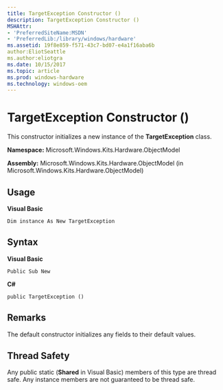 ```yaml
---
title: TargetException Constructor ()
description: TargetException Constructor ()
MSHAttr:
- 'PreferredSiteName:MSDN'
- 'PreferredLib:/library/windows/hardware'
ms.assetid: 19f8e859-f571-43c7-bd07-e4a1f16aba6b
author:EliotSeattle
ms.author:eliotgra
ms.date: 10/15/2017
ms.topic: article
ms.prod: windows-hardware
ms.technology: windows-oem
---
```


# TargetException Constructor ()


This constructor initializes a new instance of the **TargetException** class.

**Namespace:** Microsoft.Windows.Kits.Hardware.ObjectModel

**Assembly:** Microsoft.Windows.Kits.Hardware.ObjectModel (in Microsoft.Windows.Kits.Hardware.ObjectModel)

## <span id="Usage"></span><span id="usage"></span><span id="USAGE"></span>Usage


**Visual Basic**

`Dim instance As New TargetException`

## <span id="Syntax"></span><span id="syntax"></span><span id="SYNTAX"></span>Syntax


**Visual Basic**

`Public Sub New`

**C#**

`public TargetException ()`

## <span id="Remarks"></span><span id="remarks"></span><span id="REMARKS"></span>Remarks


The default constructor initializes any fields to their default values.

## <span id="Thread_Safety"></span><span id="thread_safety"></span><span id="THREAD_SAFETY"></span>Thread Safety


Any public static (**Shared** in Visual Basic) members of this type are thread safe. Any instance members are not guaranteed to be thread safe.

 

 






